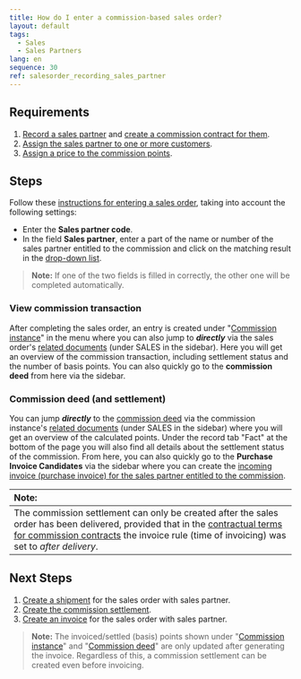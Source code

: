 ```yaml
---
title: How do I enter a commission-based sales order?
layout: default
tags:
  - Sales
  - Sales Partners
lang: en
sequence: 30
ref: salesorder_recording_sales_partner
---
```


## Requirements
1. [Record a sales partner](Add_new_sales_partner) and [create a commission contract for them](Create_commission_contract).
1. [Assign the sales partner to one or more customers](Assign_sales_partner_to_customers).
1. [Assign a price to the commission points](Commission_points_price).

## Steps
Follow these [instructions for entering a sales order](SalesOrder_recording), taking into account the following settings:
- Enter the **Sales partner code**.
- In the field **Sales partner**, enter a part of the name or number of the sales partner entitled to the commission and click on the matching result in the <a href="Keyboard_shortcuts_reference#dropdown" title="Dynamic Search Box (Autocompletion)">drop-down list</a>.
 >**Note:** If one of the two fields is filled in correctly, the other one will be completed automatically.

### View commission transaction
After completing the sales order, an entry is created under "[Commission instance](Menu)" in the menu where you can also jump to ***directly*** via the sales order's [related documents](JumptoviaSidebar) (under SALES in the sidebar). Here you will get an overview of the commission transaction, including settlement status and the number of basis points. You can also quickly go to the **commission deed** from here via the sidebar.

### Commission deed (and settlement)
You can jump ***directly*** to the [commission deed](Menu) via the commission instance's [related documents](JumptoviaSidebar) (under SALES in the sidebar) where you will get an overview of the calculated points. Under the record tab "Fact" at the bottom of the page you will also find all details about the settlement status of the commission. From here, you can also quickly go to the **Purchase Invoice Candidates** via the sidebar where you can create the [incoming invoice (purchase invoice) for the sales partner entitled to the commission](Create_commission_settlement).

| **Note:** |
| :--- |
| The commission settlement can only be created after the sales order has been delivered, provided that in the [contractual terms for commission contracts](Define_contractual_terms_commission) the invoice rule (time of invoicing) was set to *after delivery*. |

## Next Steps
1. [Create a shipment](Ship_SalesOrder) for the sales order with sales partner.
1. [Create the commission settlement](Create_commission_settlement).
1. [Create an invoice](Invoice_SalesOrder) for the sales order with sales partner.
 >**Note:** The invoiced/settled (basis) points shown under "[Commission instance](Menu)" and "[Commission deed](Menu)" are only updated after generating the invoice. Regardless of this, a commission settlement can be created even before invoicing.
